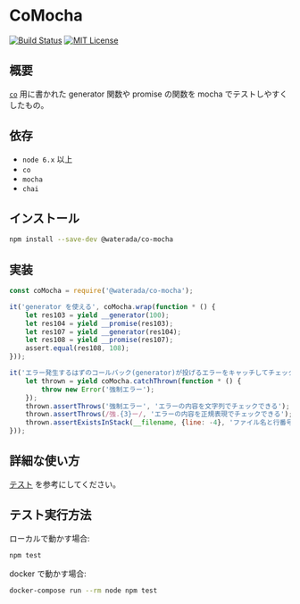 CoMocha
=========
[![Build Status](https://travis-ci.org/waterada/co-mocha.svg?branch=master)](https://travis-ci.org/waterada/co-mocha)
[![MIT License](http://img.shields.io/badge/license-MIT-blue.svg?style=flat)](LICENSE)


概要
------

[`co`](https://www.npmjs.com/package/co) 用に書かれた generator 関数や promise の関数を mocha でテストしやすくしたもの。

依存
-----

- `node 6.x` 以上
- `co`
- `mocha`
- `chai`


インストール
-------------

```sh
npm install --save-dev @waterada/co-mocha
```

実装
---------

```js
const coMocha = require('@waterada/co-mocha');

it('generator を使える', coMocha.wrap(function * () {
    let res103 = yield __generator(100);
    let res104 = yield __promise(res103);
    let res107 = yield __generator(res104);
    let res108 = yield __promise(res107);
    assert.equal(res108, 108);
}));

it('エラー発生するはずのコールバック(generator)が投げるエラーをキャッチしてチェックできる', coMocha.wrap(function * () {
    let thrown = yield coMocha.catchThrown(function * () {
        throw new Error('強制エラー');
    });
    thrown.assertThrows('強制エラー', 'エラーの内容を文字列でチェックできる');
    thrown.assertThrows(/強.{3}ー/, 'エラーの内容を正規表現でチェックできる');
    thrown.assertExistsInStack(__filename, {line: -4}, 'ファイル名と行番号(相対)がstackに存在している')
}));
```

詳細な使い方
------------

[テスト](test/test-co-mocha.js) を参考にしてください。


テスト実行方法
--------------

ローカルで動かす場合:

```sh
npm test
```

docker で動かす場合:

```sh
docker-compose run --rm node npm test
```
